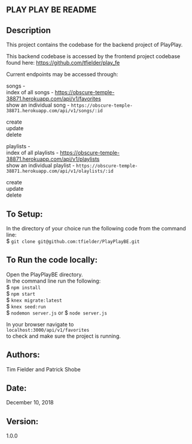 ## PLAY PLAY BE README

## Description
This project contains the codebase for the backend project of PlayPlay.

This backend codebase is accessed by the frontend project codebase found here: https://github.com/tfielder/play_fe


Current endpoints may be accessed through:

songs - <br />
index of all songs - https://obscure-temple-38871.herokuapp.com/api/v1/favorites <br />
show an individual song - `https://obscure-temple-38871.herokuapp.com/api/v1/songs/:id` <br />

create <br />
update <br />
delete <br />

playlists - <br />
index of all playlists - https://obscure-temple-38871.herokuapp.com/api/v1/playlists <br />
show an individual playlist - `https://obscure-temple-38871.herokuapp.com/api/v1/olaylists/:id` <br />

create <br />
update <br />
delete <br />

## To Setup:
In the directory of your choice run the following code from the command line: <br />
$ `git clone git@github.com:tfielder/PlayPlayBE.git`

## To Run the code locally:
Open the PlayPlayBE directory.<br />
In the command line run the following:<br />
$ `npm install`<br />
$ `npm start`<br />
$ `knex migrate:latest`<br />
$ `knex seed:run`<br />
$ `nodemon server.js` or $ `node server.js`<br />

In your browser navigate to<br />
`localhost:3000/api/v1/favorites`<br />
to check and make sure the project is running.<br />


## Authors:
Tim Fielder and Patrick Shobe

## Date:
December 10, 2018

## Version:
1.0.0

